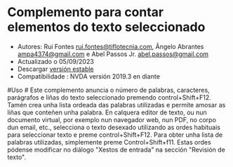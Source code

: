 # Complemento para contar elementos do texto seleccionado #

* Autores: Rui Fontes <rui.fontes@tiflotecnia.com>, Ângelo Abrantes <ampa4374@gmail.com> e Abel Passos Jr. <abel.passos@gmail.com>
* Actualizado o 05/09/2023
* Descargar [versión estable][1]
* Compatibilidade : NVDA versión 2019.3 en diante


#Uso #
Este complemento anuncia o número de palabras, caracteres, parágrafos e liñas do texto seleccionado premendo control+Shift+F12.  Tamén crea unha lista ordeada das palabras utilizadas e permite amosar as liñas que conteñen unha palabra.
En calquera editor de texto, ou nun documento virtual, por exemplo nun navegador web, nun PDF, no corpo dun email, etc., selecciona o texto desexado utilizando as ordes habituais para seleccionar texto e preme control+Shift+F12.
Para obter unha lista de palabras utilizadas, simplemente preme Control+Shift+f11.
Estas ordes pódense modificar no diálogo \"Xestos de entrada\" na sección \"Revisión de texto\".

[1]: https://github.com/ruifontes/wordCount/releases/download/2023.09.25/wordCount-2023.09.25.nvda-addon
